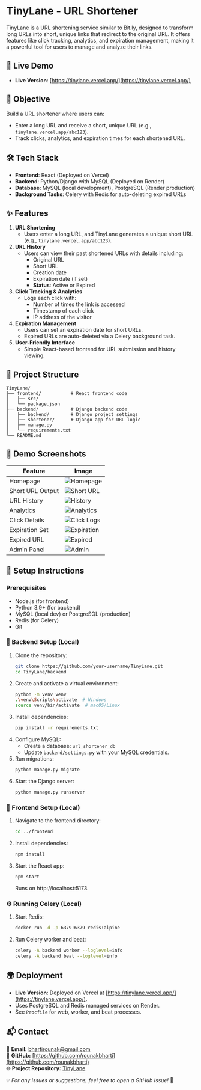 # TinyLane - URL Shortener

TinyLane is a URL shortening service similar to Bit.ly, designed to transform long URLs into short, unique links that redirect to the original URL. It offers features like click tracking, analytics, and expiration management, making it a powerful tool for users to manage and analyze their links.

## 🔗 Live Demo
- **Live Version**: [https://tinylane.vercel.app/](https://tinylane.vercel.app/)

## 🎯 Objective
Build a URL shortener where users can:
- Enter a long URL and receive a short, unique URL (e.g., `tinylane.vercel.app/abc123`).
- Track clicks, analytics, and expiration times for each shortened URL.

## 🛠️ Tech Stack
- **Frontend**: React (Deployed on Vercel)
- **Backend**: Python/Django with MySQL (Deployed on Render)
- **Database**: MySQL (local development), PostgreSQL (Render production)
- **Background Tasks**: Celery with Redis for auto-deleting expired URLs

## ✨ Features
1. **URL Shortening**
   - Users enter a long URL, and TinyLane generates a unique short URL (e.g., `tinylane.vercel.app/abc123`).
2. **URL History**
   - Users can view their past shortened URLs with details including:
     - Original URL
     - Short URL
     - Creation date
     - Expiration date (if set)
     - **Status**: Active or Expired
3. **Click Tracking & Analytics**
   - Logs each click with:
     - Number of times the link is accessed
     - Timestamp of each click
     - IP address of the visitor
4. **Expiration Management**
   - Users can set an expiration date for short URLs.
   - Expired URLs are auto-deleted via a Celery background task.
5. **User-Friendly Interface**
   - Simple React-based frontend for URL submission and history viewing.

## 📂 Project Structure
```
TinyLane/
├── frontend/           # React frontend code
│   ├── src/
│   └── package.json
├── backend/            # Django backend code
│   ├── backend/        # Django project settings
│   ├── shortener/      # Django app for URL logic
│   ├── manage.py
│   └── requirements.txt
└── README.md
```

## 📸 Demo Screenshots
| Feature          | Image |
|-----------------|-------|
| Homepage        | ![Homepage](demo/img1.png) |
| Short URL Output| ![Short URL](demo/img2.png) |
| URL History     | ![History](demo/img3.png) |
| Analytics       | ![Analytics](demo/img4.png) |
| Click Details   | ![Click Logs](demo/img5.png) |
| Expiration Set  | ![Expiration](demo/img6.png) |
| Expired URL     | ![Expired](demo/img7.png) |
| Admin Panel     | ![Admin](demo/img8.png) |

## 🚀 Setup Instructions

### Prerequisites
- Node.js (for frontend)
- Python 3.9+ (for backend)
- MySQL (local dev) or PostgreSQL (production)
- Redis (for Celery)
- Git

### 🔧 Backend Setup (Local)
1. Clone the repository:
   ```bash
   git clone https://github.com/your-username/TinyLane.git
   cd TinyLane/backend
   ```
2. Create and activate a virtual environment:
   ```bash
   python -m venv venv
   .\venv\Scripts\activate  # Windows
   source venv/bin/activate  # macOS/Linux
   ```
3. Install dependencies:
   ```bash
   pip install -r requirements.txt
   ```
4. Configure MySQL:
   - Create a database: `url_shortener_db`
   - Update `backend/settings.py` with your MySQL credentials.
5. Run migrations:
   ```bash
   python manage.py migrate
   ```
6. Start the Django server:
   ```bash
   python manage.py runserver
   ```

### 🎨 Frontend Setup (Local)
1. Navigate to the frontend directory:
   ```bash
   cd ../frontend
   ```
2. Install dependencies:
   ```bash
   npm install
   ```
3. Start the React app:
   ```bash
   npm start
   ```
   Runs on http://localhost:5173.

### ⚙️ Running Celery (Local)
1. Start Redis:
   ```bash
   docker run -d -p 6379:6379 redis:alpine
   ```
2. Run Celery worker and beat:
   ```bash
   celery -A backend worker --loglevel=info
   celery -A backend beat --loglevel=info
   ```

## 🌍 Deployment
- **Live Version**: Deployed on Vercel at [https://tinylane.vercel.app/](https://tinylane.vercel.app/).
- Uses PostgreSQL and Redis managed services on Render.
- See `Procfile` for web, worker, and beat processes.

## 📬 Contact
📧 **Email:** [bhartirounak@gmail.com](mailto:bhartirounak@gmail.com)  
🔗 **GitHub:** [https://github.com/rounakbharti](https://github.com/rounakbharti)  
🌐 **Project Repository:** [TinyLane](https://github.com/rounakbharti/TinyLane)  

💡 *For any issues or suggestions, feel free to open a GitHub issue!* 🚀

